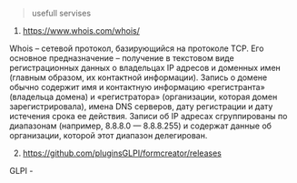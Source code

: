 >usefull servises

1. https://www.whois.com/whois/

Whois – сетевой протокол, базирующийся на протоколе TCP. Его основное предназначение – получение в текстовом виде регистрационных данных о владельцах IP адресов и доменных имен (главным образом, их контактной информации). 
Запись о домене обычно содержит имя и контактную информацию «регистранта» (владельца домена) и «регистратора» (организации, которая домен зарегистрировала), имена DNS серверов, дату регистрации и дату истечения срока ее действия. 
Записи об IP адресах сгруппированы по диапазонам (например, 8.8.8.0 — 8.8.8.255) и содержат данные об организации, которой этот диапазон делегирован.

2. https://github.com/pluginsGLPI/formcreator/releases

GLPI - 
